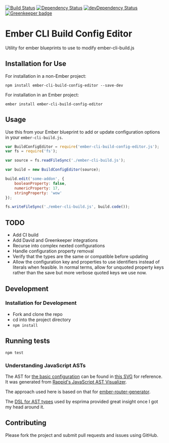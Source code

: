 [![Build Status](https://travis-ci.org/srvance/ember-cli-build-config-editor.svg?branch=master)](https://travis-ci.org/srvance/ember-cli-build-config-editor)
[![Dependency Status](https://david-dm.org/srvance/ember-cli-build-config-editor/status.svg)](https://david-dm.org/srvance/ember-cli-build-config-editor) 
[![devDependency Status](https://david-dm.org/srvance/ember-cli-build-config-editor/dev-status.svg)](https://david-dm.org/srvance/ember-cli-build-config-editor?type=dev)
[![Greenkeeper badge](https://badges.greenkeeper.io/srvance/ember-cli-build-config-editor.svg)](https://greenkeeper.io/)

# Ember CLI Build Config Editor

Utility for ember blueprints to use to modify ember-cli-build.js

## Installation for Use

For installation in a non-Ember project:

```commandline
npm install ember-cli-build-config-editor --save-dev
```

For installation in an Ember project:

```commandline
ember install ember-cli-build-config-editor
```

## Usage

Use this from your Ember blueprint to add or update configuration options in your `ember-cli-build.js`.

```js
var BuildConfigEditor = require('ember-cli-build-config-editor.js');
var fs = require('fs');

var source = fs.readFileSync('./ember-cli-build.js');

var build = new BuildConfigEditor(source);

build.edit('some-addon', {
    booleanProperty: false,
    numericProperty: 17,
    stringProperty: 'wow'
});

fs.writeFileSync('./ember-cli-build.js', build.code());
```

## TODO

* Add CI build
* Add David and Greenkeeper integrations
* Recurse into complex nexted configurations
* Handle configuration property removal
* Verify that the types are the same or compatible before updating
* Allow the configuration key and properties to use identifiers instead of literals when feasible. In normal terms, allow
for unquoted property keys rather than the save but more verbose quoted keys we use now.

## Development

### Installation for Development

* Fork and clone the repo
* cd into the project directory
* `npm install`

## Running tests

```commandline
npm test
```

### Understanding JavaScript ASTs

The AST for [the basic configuration](./tests/fixtures/single-config-block.js) can be found in
[this SVG](./docs/ember-cli-build-ast.svg) for reference. It was generated from
[Rappid's JavaScript AST Visualizer](http://resources.jointjs.com/demos/javascript-ast).

The approach used here is based on that for [ember-router-generator](https://github.com/ember-cli/ember-router-generator).

The [DSL for AST types](https://github.com/benjamn/ast-types/blob/master/def/core.js) used by esprima provided great
insight once I got my head around it.

## Contributing

Please fork the project and submit pull requests and issues using GitHub.
